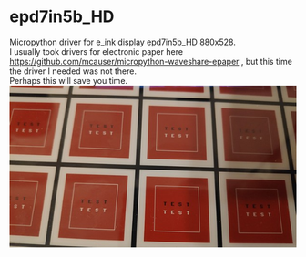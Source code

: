 # epd7in5b_HD  
Micropython driver for e_ink display epd7in5b_HD 880x528.  
I usually took drivers for electronic paper here https://github.com/mcauser/micropython-waveshare-epaper , but this time the driver I needed was not there.  
Perhaps this will save you time.
![](test.jpg)
